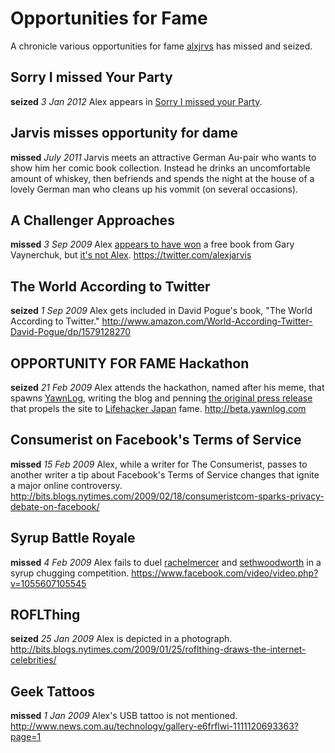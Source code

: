 # Opportunities for Fame #
A chronicle various opportunities for fame [alxjrvs](https://github.com/alxjrvs/) has missed and seized.


## Sorry I missed Your Party ##
**seized** 
*3 Jan 2012*
Alex appears in [Sorry I missed your Party](http://www.sorryimissedyourparty.com/2012/01/facebook-vs-flick.html "Sorry"). 

## Jarvis misses opportunity for dame ##
**missed**
*July 2011*
Jarvis meets an attractive German Au-pair who wants to show him her comic book collection. Instead he drinks an uncomfortable amount of whiskey, then befriends and spends the night at the house of a lovely German man who cleans up his vommit (on several occasions).


## A Challenger Approaches ##
**missed**
*3 Sep 2009*
Alex [appears to have won](https://twitter.com/#!/garyvee/status/3749213559) a free book from Gary Vaynerchuk, but [it's not Alex](https://twitter.com/alexjarvis/status/3749360052).
https://twitter.com/alexjarvis

## The World According to Twitter ## 
**seized**
*1 Sep 2009* 
Alex gets included in David Pogue's book, "The World According to Twitter." 
http://www.amazon.com/World-According-Twitter-David-Pogue/dp/1579128270

## OPPORTUNITY FOR FAME Hackathon ##
**seized**
*21 Feb 2009*
Alex attends the hackathon, named after his meme, that spawns [YawnLog](http://beta.yawnlog.com), writing the blog and penning [the original press release](http://blog.yawnlog.com/?p=4) that propels the site to [Lifehacker Japan](http://www.lifehacker.jp/2011/12/111216yawnlog.html) fame.
http://beta.yawnlog.com

## Consumerist on Facebook's Terms of Service ##
**missed**
*15 Feb 2009*
Alex, while a writer for The Consumerist, passes to another writer a tip about Facebook's Terms of Service changes that ignite a major online controversy.
http://bits.blogs.nytimes.com/2009/02/18/consumeristcom-sparks-privacy-debate-on-facebook/

## Syrup Battle Royale ##
**missed**
*4 Feb 2009*
Alex fails to duel [rachelmercer](https://github.com/rachelmercer) and [sethwoodworth](https://github.com/sethwoodworth) in a syrup chugging competition.
https://www.facebook.com/video/video.php?v=1055607105545

## ROFLThing ##
**seized**
*25 Jan 2009*
Alex is depicted in a photograph.
http://bits.blogs.nytimes.com/2009/01/25/roflthing-draws-the-internet-celebrities/

## Geek Tattoos ##
**missed**
*1 Jan 2009*
Alex's USB tattoo is not mentioned.
http://www.news.com.au/technology/gallery-e6frflwi-1111120693363?page=1
